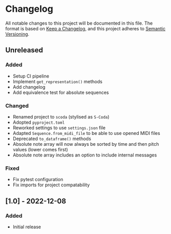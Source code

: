 # Changelog

All notable changes to this project will be documented in this file.
The format is based on [Keep a Changelog](https://keepachangelog.com/en/1.0.0/), and this project adheres
to [Semantic Versioning](https://semver.org/spec/v2.0.0.html).

## Unreleased

### Added

- Setup CI pipeline
- Implement `get_representation()` methods
- Add changelog
- Add equivalence test for absolute sequences

### Changed

- Renamed project to `scoda` (stylised as `S-Coda`)
- Adopted `pyproject.toml`
- Reworked settings to use `settings.json` file
- Adapted `Sequence.from_midi_file` to be able to use opened MIDI files
- Deprecated `to_dataframe()` methods
- Absolute note array will now always be sorted by time and then pitch values (lower comes first)
- Absolute note array includes an option to include internal messages

### Fixed

- Fix pytest configuration
- Fix imports for project compatability

## [1.0] - 2022-12-08

### Added

- Initial release

